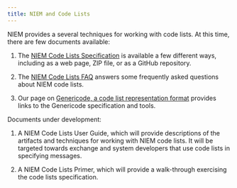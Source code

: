 ```yaml
---
title: NIEM and Code Lists
---
```


NIEM provides a several techniques for working with code lists. At this time,
there are few documents available:

1. The [NIEM Code Lists Specification](niem-code-lists-specification) is
   available a few different ways, including as a web page, ZIP file,
   or as a GitHub repository.

1. The [NIEM Code Lists FAQ](faq) answers some frequently asked questions about
   NIEM code lists.

1. Our page on [Genericode, a code list representation format](genericode)
   provides links to the Genericode specification and tools.

Documents under development:

1. A NIEM Code Lists User Guide, which will provide descriptions of the
   artifacts and techniques for working with NIEM code lists. It will be
   targeted towards exchange and system developers that use code lists in
   specifying messages.

1. A NIEM Code Lists Primer, which will provide a walk-through exercising the
   code lists specification.

